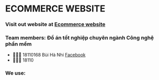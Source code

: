 # ECOMMERCE WEBSITE

### Visit out website at [Ecommerce website]()

### Team members: Đồ án tốt nghiệp chuyên ngành Công nghệ phần mềm

- 👩🏻‍💻 18110168 Bùi Hà Nhi [Facebook](https://www.facebook.com/bhanih)
- 👨🏻‍💻 18110

### We use:

